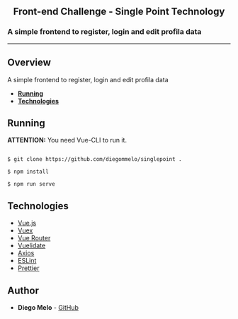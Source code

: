 <h2 align="center">Front-end Challenge - Single Point Technology</h2>

<h3>A simple frontend to register, login and edit profila data</h3>

---

## Overview

A simple frontend to register, login and edit profila data

- **[Running](#Running)**
- **[Technologies](#Technologies)**

## Running

**ATTENTION:** You need Vue-CLI to run it.

```shell

$ git clone https://github.com/diegommelo/singlepoint .

$ npm install

$ npm run serve
```

## Technologies

- [Vue.js](https://vuejs.org/)
- [Vuex](https://vuex.vuejs.org/)
- [Vue Router](https://router.vuejs.org/)
- [Vuelidate](https://vuelidate.js.org/)
- [Axios](https://github.com/axios/axios)
- [ESLint](https://eslint.org/)
- [Prettier](https://prettier.io/)

## Author

- **Diego Melo** - [GitHub](https://github.com/diegommelo)

